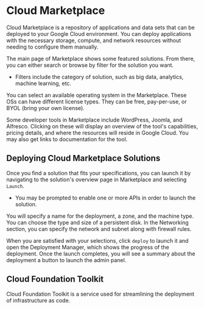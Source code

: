 # Cloud Marketplace
Cloud Marketplace is a repository of applications and data sets that can be deployed to your Google Cloud environment. You can deploy applications with the necessary storage, compute, and network resources without needing to configure them manually.

The main page of Marketplace shows some featured solutions. From there, you can either search or browse by filter for the solution you want.
- Filters include the category of solution, such as big data, analytics, machine learning, etc.

You can select an available operating system in the Marketplace. These OSs can have different license types. They can be free, pay-per-use, or BYOL (bring your own license).

Some developer tools in Marketplace include WordPress, Joomla, and Alfresco. Clicking on these will display an overview of the tool's capabilities, pricing details, and where the resources will reside in Google Cloud. You may also get links to documentation for the tool.

## Deploying Cloud Marketplace Solutions
Once you find a solution that fits your specifications, you can launch it by navigating to the solution's overview page in Marketplace and selecting `Launch`.
- You may be prompted to enable one or more APIs in order to launch the solution.

You will specify a name for the deployment, a zone, and the machine type. You can choose the type and size of a persistent disk. In the Networking section, you can specify the network and subnet along with firewall rules.

When you are satisfied with your selections, click `deploy` to launch it and open the Deployment Manager, which shows the progress of the deployment. Once the launch completes, you will see a summary about the deployment a button to launch the admin panel.

## Cloud Foundation Toolkit
Cloud Foundation Toolkit is a service used for streamlining the deployment of infrastructure as code.